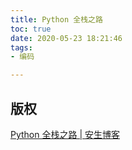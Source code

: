 ```yaml
---
title: Python 全栈之路
toc: true
date: 2020-05-23 18:21:46
tags:
- 编码

---
```


## 版权

[Python 全栈之路 | 安生博客](https://blog.ansheng.me/article/python-full-stack-way)
